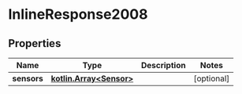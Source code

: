 
# InlineResponse2008

## Properties
Name | Type | Description | Notes
------------ | ------------- | ------------- | -------------
**sensors** | [**kotlin.Array&lt;Sensor&gt;**](Sensor.md) |  |  [optional]



